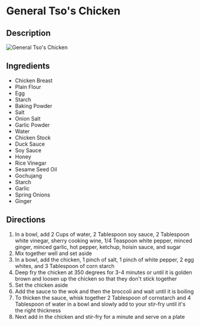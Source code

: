# General Tso's Chicken

## Description
![General Tso's Chicken](https://www.themealdb.com/images/media/meals/1529444113.jpg "General Tso's Chicken")

## Ingredients
- Chicken Breast
- Plain Flour
- Egg
- Starch
- Baking Powder
- Salt
- Onion Salt
- Garlic Powder
- Water
- Chicken Stock
- Duck Sauce
- Soy Sauce
- Honey
- Rice Vinegar
- Sesame Seed Oil
- Gochujang
- Starch
- Garlic
- Spring Onions
- Ginger

## Directions
1. In a bowl, add 2 Cups of water, 2 Tablespoon soy sauce, 2 Tablespoon white vinegar, sherry cooking wine, 1/4 Teaspoon white pepper, minced ginger, minced garlic, hot pepper, ketchup, hoisin sauce, and sugar
2. Mix together well and set aside
3. In a bowl, add the chicken, 1 pinch of salt, 1 pinch of white pepper, 2 egg whites, and 3 Tablespoon of corn starch
4. Deep fry the chicken at 350 degrees for 3-4 minutes or until it is golden brown and loosen up the chicken so that they don't stick together
5. Set the chicken aside
6. Add the sauce to the wok and then the broccoli and wait until it is boiling
7. To thicken the sauce, whisk together 2 Tablespoon of cornstarch and 4 Tablespoon of water in a bowl and slowly add to your stir-fry until it's the right thickness
8. Next add in the chicken and stir-fry for a minute and serve on a plate
